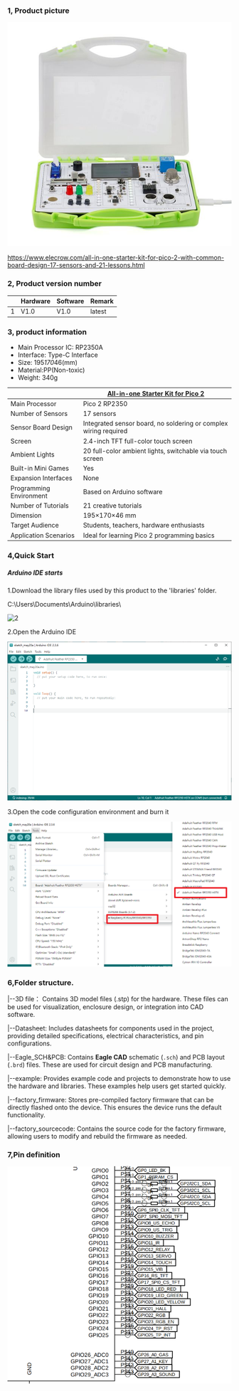 ### 1, Product picture

![all-in-one_starter_kit_for_raspberry_pico_2](all-in-one_starter_kit_for_raspberry_pico_2.jpg)

https://www.elecrow.com/all-in-one-starter-kit-for-pico-2-with-common-board-design-17-sensors-and-21-lessons.html

### 2, Product version number

|      | Hardware | Software | Remark |
| ---- | -------- | -------- | ------ |
| 1    | V1.0     | V1.0     | latest |

### 3, product information

- Main Processor IC: RP2350A
- Interface: Type-C Interface
- Size: 195*170*46(mm)
- Material:PP(Non-toxic)
- Weight: 340g

|                         | [ All-in-one Starter Kit for Pico 2](https://www.elecrow.com/all-in-one-starter-kit-for-pico-2-with-common-board-design-17-sensors-and-21-lessons.html) |
| ----------------------- | ------------------------------------------------------------ |
| Main Processor          | Pico 2 RP2350                                                |
| Number of Sensors       | 17 sensors                                                   |
| Sensor Board Design     | Integrated sensor board, no soldering or complex wiring required |
| Screen                  | 2.4-inch TFT full-color touch screen                         |
| Ambient Lights          | 20 full-color ambient lights, switchable via touch screen    |
| Built-in Mini Games     | Yes                                                          |
| Expansion Interfaces    | None                                                         |
| Programming Environment | Based on Arduino software                                    |
| Number of Tutorials     | 21 creative tutorials                                        |
| Dimension               | 195×170×46 mm                                                |
| Target Audience         | Students, teachers, hardware enthusiasts                     |
| Application Scenarios   | Ideal for learning Pico 2 programming basics                 |

### 4,Quick Start

##### Arduino IDE starts

1.Download the library files used by this product to the 'libraries' folder.

C:\Users\Documents\Arduino\libraries\

![2](https://github.com/user-attachments/assets/86c568bb-3921-4a07-ae91-62d7ce752e50)



2.Open the Arduino IDE

![Snipaste_2025-05-20_18-18-19](Snipaste_2025-05-20_18-18-19.png)

3.Open the code configuration environment and burn it

![Snipaste_2025-05-20_18-17-33](Snipaste_2025-05-20_18-17-33.png)

### 6,Folder structure.

|--3D file： Contains 3D model files (.stp) for the hardware. These files can be used for visualization, enclosure design, or integration into CAD software.

|--Datasheet: Includes datasheets for components used in the project, providing detailed specifications, electrical characteristics, and pin configurations.

|--Eagle_SCH&PCB: Contains **Eagle CAD** schematic (`.sch`) and PCB layout (`.brd`) files. These are used for circuit design and PCB manufacturing.

|--example: Provides example code and projects to demonstrate how to use the hardware and libraries. These examples help users get started quickly.

|--factory_firmware: Stores pre-compiled factory firmware that can be directly flashed onto the device. This ensures the device runs the default functionality.

|--factory_sourcecode: Contains the source code for the factory firmware, allowing users to modify and rebuild the firmware as needed.

### 7,Pin definition

![Snipaste_2025-05-20_18-19-37](Snipaste_2025-05-20_18-19-37.png)